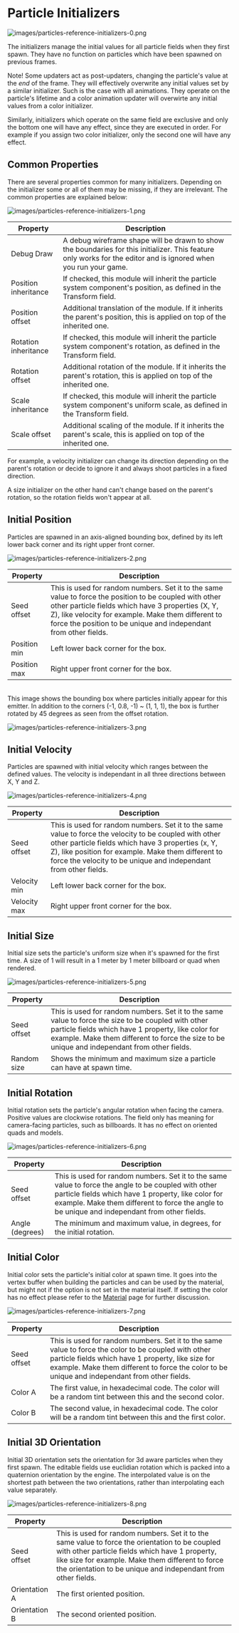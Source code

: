 # Particle Initializers

![images/particles-reference-initializers-0.png](images/particles-reference-initializers-0.png) 

The initializers manage the initial values for all particle fields when they first spawn. They have no function on particles which have been spawned on previous frames.

Note! Some updaters act as post-updaters, changing the particle's value at the *end* of the frame. They will effectively overwrite any initial values set by a similar initializer. Such is the case with all animations. They operate on the particle's lifetime and a color animation updater will overwirte any initial values from a color initializer.

Similarly, initializers which operate on the same field are exclusive and only the bottom one will have any effect, since they are executed in order. For example if you assign two color initializer, only the second one will have any effect.

## Common Properties

There are several properties common for many initializers. Depending on the initializer some or all of them may be missing, if they are irrelevant. The common properties are explained below:

![images/particles-reference-initializers-1.png](images/particles-reference-initializers-1.png) 

| Property                    | Description                                                                                             |
|-----------------------------|---------------------------------------------------------------------------------------------------------|
| Debug Draw                  | A debug wireframe shape will be drawn to show the boundaries for this initializer. This feature only works for the editor and is ignored when you run your game.        |
| Position inheritance        | If checked, this module will inherit the particle system component's position, as defined in the Transform field. |
| Position offset             | Additional translation of the module. If it inherits the parent's position, this is applied on top of the inherited one. |
| Rotation inheritance        | If checked, this module will inherit the particle system component's rotation, as defined in the Transform field. |
| Rotation offset             | Additional rotation of the module. If it inherits the parent's rotation, this is applied on top of the inherited one. |
| Scale inheritance           | If checked, this module will inherit the particle system component's uniform scale, as defined in the Transform field. |
| Scale offset                | Additional scaling of the module. If it inherits the parent's scale, this is applied on top of the inherited one. |

For example, a velocity initializer can change its direction depending on the parent's rotation or decide to ignore it and always shoot particles in a fixed direction.

A size initializer on the other hand can't change based on the parent's rotation, so the rotation fields won't appear at all.

## Initial Position

Particles are spawned in an axis-aligned bounding box, defined by its left lower back corner and its right upper front corner.

![images/particles-reference-initializers-2.png](images/particles-reference-initializers-2.png) 

| Property                    | Description                                                                                             |
|-----------------------------|---------------------------------------------------------------------------------------------------------|
| Seed offset                 | This is used for random numbers. Set it to the same value to force the position to be coupled with other other particle fields which have 3 properties (X, Y, Z), like velocity for example. Make them different to force the position to be unique and independant from other fields.               |
| Position min                | Left lower back corner for the box.                                                                     |
| Position max                | Right upper front corner for the box.                                                                   |

<br>
This image shows the bounding box where particles initially appear for this emitter. In addition to the corners (-1, 0.8, -1) ~ (1, 1, 1), the box is further rotated by 45 degrees as seen from the offset rotation.

![images/particles-reference-initializers-3.png](images/particles-reference-initializers-3.png) 


## Initial Velocity

Particles are spawned with initial velocity which ranges between the defined values. The velocity is independant in all three directions between X, Y and Z.

![images/particles-reference-initializers-4.png](images/particles-reference-initializers-4.png) 

| Property                    | Description                                                                                             |
|-----------------------------|---------------------------------------------------------------------------------------------------------|
| Seed offset                 | This is used for random numbers. Set it to the same value to force the velocity to be coupled with other other particle fields which have 3 properties (x, Y, Z), like position for example. Make them different to force the velocity to be unique and independant from other fields.               |
| Velocity min                | Left lower back corner for the box.                                                                     |
| Velocity max                | Right upper front corner for the box.                                                                   |

## Initial Size

Initial size sets the particle's uniform size when it's spawned for the first time. A size of 1 will result in a 1 meter by 1 meter billboard or quad when rendered.

![images/particles-reference-initializers-5.png](images/particles-reference-initializers-5.png) 

| Property                    | Description                                                                                             |
|-----------------------------|---------------------------------------------------------------------------------------------------------|
| Seed offset                 | This is used for random numbers. Set it to the same value to force the size to be coupled with other particle fields which have 1 property, like color for example. Make them different to force the size to be unique and independant from other fields.                   |
| Random size                 | Shows the minimum and maximum size a particle can have at spawn time.                                   |

## Initial Rotation

Initial rotation sets the particle's angular rotation when facing the camera. Positive values are clockwise rotations. The field only has meaning for camera-facing particles, such as billboards. It has no effect on oriented quads and models.

![images/particles-reference-initializers-6.png](images/particles-reference-initializers-6.png) 

| Property                    | Description                                                                                             |
|-----------------------------|---------------------------------------------------------------------------------------------------------|
| Seed offset                 | This is used for random numbers. Set it to the same value to force the angle to be coupled with other particle fields which have 1 property, like color for example. Make them different to force the angle to be unique and independant from other fields.                  |
| Angle (degrees)             | The minimum and maximum value, in degrees, for the initial rotation.                                    |


## Initial Color

Initial color sets the particle's initial color at spawn time. It goes into the vertex buffer when building the particles and can be used by the material, but might not if the option is not set in the material itself. If setting the color has no effect please refer to the [Material](../particles-reference-materials/index.md) page for further discussion.

![images/particles-reference-initializers-7.png](images/particles-reference-initializers-7.png) 


| Property                    | Description                                                                                             |
|-----------------------------|---------------------------------------------------------------------------------------------------------|
| Seed offset                 | This is used for random numbers. Set it to the same value to force the color to be coupled with other particle fields which have 1 property, like size for example. Make them different to force the color to be unique and independant from other fields.                  |
| Color A                     | The first value, in hexadecimal code. The color will be a random tint between this and the second color.|
| Color B                     | The second value, in hexadecimal code. The color will be a random tint between this and the first color.|



## Initial 3D Orientation

Initial 3D orientation sets the orientation for 3d aware particles when they first spawn. The editable fields use euclidian rotation which is packed into a quaternion orientation by the engine. The interpolated value is on the shortest path  between the two orientations, rather than interpolating each value separately.

![images/particles-reference-initializers-8.png](images/particles-reference-initializers-8.png) 


| Property                    | Description                                                                                             |
|-----------------------------|---------------------------------------------------------------------------------------------------------|
| Seed offset                 | This is used for random numbers. Set it to the same value to force the orientation to be coupled with other particle fields which have 1 property, like size for example. Make them different to force the orientation to be unique and independant from other fields.            |
| Orientation A               | The first oriented position.                                                                            |
| Orientation B               | The second oriented position.                                                                           |


